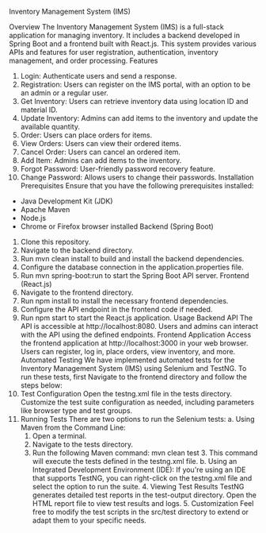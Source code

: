 ﻿Inventory Management System (IMS)

Overview
The Inventory Management System (IMS) is a full-stack application for managing inventory. It includes a backend developed in Spring Boot and a frontend built with React.js. This system provides various APIs and features for user registration, authentication, inventory management, and order processing.
Features
1. Login: Authenticate users and send a response.
2. Registration: Users can register on the IMS portal, with an option to be an admin or a regular user.
3. Get Inventory: Users can retrieve inventory data using location ID and material ID.
4. Update Inventory: Admins can add items to the inventory and update the available quantity.
5. Order: Users can place orders for items.
6. View Orders: Users can view their ordered items.
7. Cancel Order: Users can cancel an ordered item.
8. Add Item: Admins can add items to the inventory.
9. Forgot Password: User-friendly password recovery feature.
10. Change Password: Allows users to change their passwords.
Installation
Prerequisites
Ensure that you have the following prerequisites installed:
* Java Development Kit (JDK)
* Apache Maven
* Node.js
* Chrome or Firefox browser installed
Backend (Spring Boot)
1. Clone this repository.
2. Navigate to the backend directory.
3. Run mvn clean install to build and install the backend dependencies.
4. Configure the database connection in the application.properties file.
5. Run mvn spring-boot:run to start the Spring Boot API server.
Frontend (React.js)
1. Navigate to the frontend directory.
2. Run npm install to install the necessary frontend dependencies.
3. Configure the API endpoint in the frontend code if needed.
4. Run npm start to start the React.js application.
Usage
Backend API
The API is accessible at http://localhost:8080. Users and admins can interact with the API using the defined endpoints.
Frontend Application
Access the frontend application at http://localhost:3000 in your web browser. Users can register, log in, place orders, view inventory, and more.
Automated Testing
We have implemented automated tests for the Inventory Management System (IMS) using Selenium and TestNG. To run these tests, first Navigate to the frontend directory and follow the steps below:
1. Test Configuration
Open the testng.xml file in the tests directory. Customize the test suite configuration as needed, including parameters like browser type and test groups.
2. Running Tests
There are two options to run the Selenium tests:
a. Using Maven from the Command Line:
   1. Open a terminal.
   2. Navigate to the tests directory.
   3. Run the following Maven command:
mvn clean test
      3. This command will execute the tests defined in the testng.xml file.
b. Using an Integrated Development Environment (IDE):
If you're using an IDE that supports TestNG, you can right-click on the testng.xml file and select the option to run the suite.
      4. Viewing Test Results
TestNG generates detailed test reports in the test-output directory. Open the HTML report file to view test results and logs.
      5. Customization
Feel free to modify the test scripts in the src/test directory to extend or adapt them to your specific needs.
